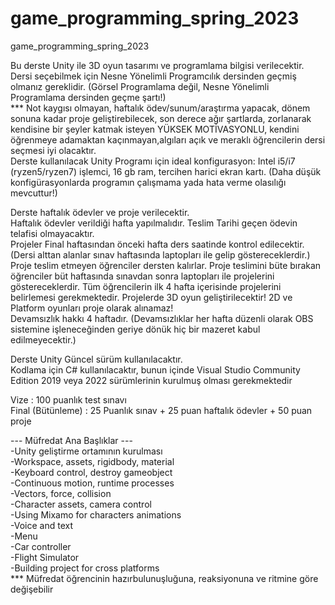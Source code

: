 # game_programming_spring_2023
game_programming_spring_2023

Bu derste Unity ile 3D oyun tasarımı ve programlama bilgisi verilecektir.<br>
Dersi seçebilmek için Nesne Yönelimli Programcılık dersinden geçmiş olmanız gereklidir. (Görsel Programlama değil, Nesne Yönelimli Programlama dersinden geçme şartı!)<br>
*** Not kaygısı olmayan, haftalık ödev/sunum/araştırma yapacak, dönem sonuna kadar proje geliştirebilecek, son derece ağır şartlarda, zorlanarak kendisine bir şeyler katmak isteyen YÜKSEK MOTİVASYONLU, kendini öğrenmeye adamaktan kaçınmayan,algıları açık ve meraklı öğrencilerin dersi seçmesi iyi olacaktır.<br> 
Derste kullanılacak Unity Programı için ideal konfigurasyon: Intel i5/i7 (ryzen5/ryzen7) işlemci, 16 gb ram, tercihen harici ekran kartı. (Daha düşük konfigürasyonlarda programın çalışmama yada hata verme olasılığı mevcuttur!)<br>

Derste haftalık ödevler ve proje verilecektir.<br>
Haftalık ödevler verildiği hafta yapılmalıdır. Teslim Tarihi geçen ödevin telafisi olmayacaktır.<br>
Projeler Final haftasından önceki hafta ders saatinde kontrol edilecektir.(Dersi alttan alanlar sınav haftasında laptopları ile gelip göstereceklerdir.) Proje teslim etmeyen öğrenciler dersten kalırlar. Proje teslimini büte bırakan öğrenciler büt haftasında sınavdan sonra laptopları ile projelerini göstereceklerdir. Tüm öğrencilerin ilk 4 hafta içerisinde projelerini belirlemesi gerekmektedir. Projelerde 3D oyun geliştirilecektir! 2D ve Platform oyunları proje olarak alınamaz!<br>
Devamsızlık hakkı 4 haftadır. (Devamsızlıklar her hafta düzenli olarak OBS sistemine işleneceğinden geriye dönük hiç bir mazeret kabul edilmeyecektir.)<br>

Derste Unity Güncel sürüm kullanılacaktır. <br>
Kodlama için C# kullanılacaktır, bunun içinde Visual Studio Community Edition 2019 veya 2022 sürümlerinin kurulmuş olması gerekmektedir<br>

Vize : 100 puanlık test sınavı<br>
Final (Bütünleme) : 25 Puanlık sınav + 25 puan haftalık ödevler + 50 puan proje<br>

--- Müfredat Ana Başlıklar ---<br>
-Unity geliştirme ortamının kurulması<br>
-Workspace, assets, rigidbody, material<br>
-Keyboard control, destroy gameobject<br>
-Continuous motion, runtime processes<br>
-Vectors, force, collision<br>
-Character assets, camera control<br>
-Using Mixamo for characters animations<br>
-Voice and text<br>
-Menu<br>
-Car controller<br>
-Flight Simulator<br>
-Building project for cross platforms<br>
*** Müfredat öğrencinin hazırbulunuşluğuna, reaksiyonuna ve ritmine göre değişebilir
